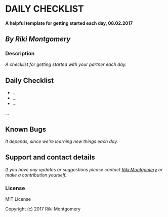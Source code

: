 # **DAILY CHECKLIST**

#### A helpful template for getting started each day, 08.02.2017

## _By Riki Montgomery_

### Description

_A checklist for getting started with your partner each day._

## Daily Checklist

* _..._
* _..._
* _..._

_..._

## Known Bugs

_It depends, since we're learning new things each day._

## Support and contact details

_If you have any updates or suggestions please contact [Riki Montgomery] or make a contribution yourself._

[Riki Montgomery]: mailto:mostriki820@gmail.com

### License

MIT License

Copyright (c) 2017 Riki Montgomery
